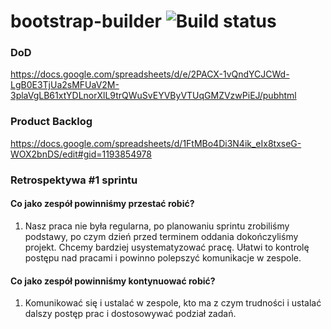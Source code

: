 # bootstrap-builder ![Build status](https://travis-ci.org/Firlej/bootstrap-builder.svg?branch=master)

### DoD
https://docs.google.com/spreadsheets/d/e/2PACX-1vQndYCJCWd-LgB0E3TjUa2sMFUaV2M-3plaVgLB61xtYDLnorXlL9trQWuSvEYVByVTUqGMZVzwPiEJ/pubhtml

### Product Backlog
https://docs.google.com/spreadsheets/d/1FtMBo4Di3N4ik_eIx8txseG-WOX2bnDS/edit#gid=1193854978

### Retrospektywa #1 sprintu
#### Co jako zespół powinniśmy przestać robić?
1. Nasz praca nie była regularna, po planowaniu sprintu zrobiliśmy podstawy, po czym dzień przed terminem oddania dokończyliśmy projekt.
Chcemy bardziej usystematyzować pracę. Ułatwi to kontrolę postępu nad pracami i powinno polepszyć komunikacje w zespole.

#### Co jako zespół powinniśmy kontynuować robić?
1. Komunikować się i ustalać w zespole, kto ma z czym trudności i ustalać dalszy postęp prac i dostosowywać podział zadań.
